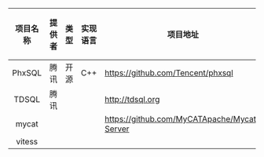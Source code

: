 

| 项目名称 | 提供者 | 类型 | 实现语言 | 项目地址                                    | 项目说明 |
| :------: | ------ | ---- | -------- | ------------------------------------------- | -------- |
|  PhxSQL  | 腾讯   | 开源 | C++      | https://github.com/Tencent/phxsql           |          |
|  TDSQL   | 腾讯   |      |          | http://tdsql.org                            |          |
|  mycat   |        |      |          | https://github.com/MyCATApache/Mycat-Server |          |
|  vitess  |        |      |          |                                             |          |

